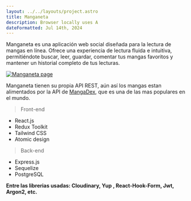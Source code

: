 ```yaml
---
layout: ../../layouts/project.astro
title: Manganeta
description: Browser locally uses A
dateFormatted: Jul 14th, 2024
---
```


Manganeta es una aplicación web social diseñada para la lectura de mangas en línea. Ofrece una experiencia de lectura fluida e intuitiva, permitiéndote buscar, leer, guardar, comentar tus mangas favoritos y mantener un historial completo de tus lecturas.

<a href="https://manganeta.onrender.com/" target="_blank" rel="noopener noreferrer">
  <img src="/assets/images/projects/manganeta.png" alt="Manganeta page"  class="rounded-lg"  />
</a>

Manganeta tienen su propia API REST, aún así los mangas estan alimentados por la API de <a href="https://mangadex.org" target="_blank" rel="noopener noreferrer">
MangaDex</a>, que es una de las mas populares en el mundo.

> Front-end

- React.js
- Redux Toolkit
- Tailwind CSS
- Atomic design

> Back-end

- Express.js
- Sequelize
- PostgreSQL

**Entre las librerias usadas: Cloudinary, Yup , React-Hook-Form, Jwt, Argon2, etc.**
